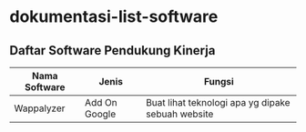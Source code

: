 # dokumentasi-list-software

## Daftar Software Pendukung Kinerja

| Nama Software | Jenis | Fungsi |
|---------------|-------|--------|
| Wappalyzer  | Add On Google | Buat lihat teknologi apa yg dipake sebuah website |
